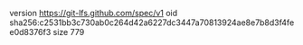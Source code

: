 version https://git-lfs.github.com/spec/v1
oid sha256:c2531bb3c730ab0c264d42a6227dc3447a70813924ae8e7b8d3f4fee0d8376f3
size 779
